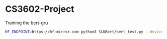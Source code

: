 # CS3602-Project

Training the bert-gru
```bash
HF_ENDPOINT=https://hf-mirror.com python3 SLUBert/bert_test.py --device=cuda
```